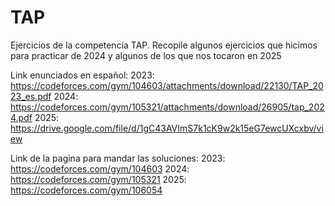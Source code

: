 # TAP
Ejercicios de la competencia TAP.
Recopile algunos ejercicios que hicimos para practicar de 2024 y algunos de los que nos tocaron en 2025

Link enunciados en español:
2023: https://codeforces.com/gym/104603/attachments/download/22130/TAP_2023_es.pdf
2024: https://codeforces.com/gym/105321/attachments/download/26905/tap_2024.pdf
2025: https://drive.google.com/file/d/1gC43AVImS7k1cK9w2k15eG7ewcUXcxbv/view

Link de la pagina para mandar las soluciones:
2023: https://codeforces.com/gym/104603
2024: https://codeforces.com/gym/105321
2025: https://codeforces.com/gym/106054
